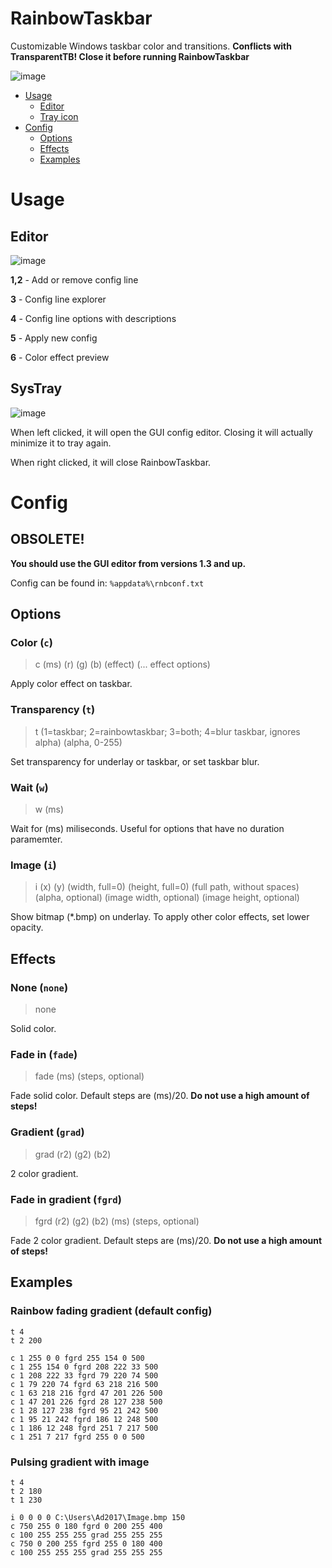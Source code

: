 # RainbowTaskbar
Customizable Windows taskbar color and transitions.
**Conflicts with TransparentTB! Close it before running RainbowTaskbar**


![image](https://user-images.githubusercontent.com/39013925/127749893-c171da6b-6dc3-4539-8ccb-9f54dc2675cf.png)

- [Usage](#usage)
   - [Editor](#editor)
   - [Tray icon](#systray)
- [Config](#config)
   - [Options](#options)
   - [Effects](#effects)
   - [Examples](#examples)

# Usage
## Editor
![image](https://user-images.githubusercontent.com/39013925/136743214-a4355570-f94e-41d1-b482-c5c87706ec77.png)

**1,2** - Add or remove config line

**3** - Config line explorer

**4** - Config line options with descriptions

**5** - Apply new config

**6** - Color effect preview


## SysTray
![image](https://user-images.githubusercontent.com/39013925/136702026-0333b00b-5af4-4014-9868-a092ef89acfd.png)

When left clicked, it will open the GUI config editor. Closing it will actually minimize it to tray again.

When right clicked, it will close RainbowTaskbar.



# Config

## OBSOLETE!
**You should use the GUI editor from versions 1.3 and up.**

Config can be found in: `%appdata%\rnbconf.txt`
## Options
### Color (`c`)
> c (ms) (r) (g) (b) (effect) (... effect options) 

Apply color effect on taskbar.


### Transparency (`t`)
> t (1=taskbar; 2=rainbowtaskbar; 3=both; 4=blur taskbar, ignores alpha) (alpha, 0-255)

Set transparency for underlay or taskbar, or set taskbar blur.


### Wait (`w`)
> w (ms)

Wait for (ms) miliseconds. Useful for options that have no duration paramemter.


### Image (`i`)
> i (x) (y) (width, full=0) (height, full=0) (full path, without spaces) (alpha, optional) (image width, optional) (image height, optional) 

Show bitmap (*.bmp) on underlay. To apply other color effects, set lower opacity.


## Effects
### None (`none`)
> none

Solid color.


### Fade in (`fade`)
> fade (ms) (steps, optional)

Fade solid color. Default steps are (ms)/20. **Do not use a high amount of steps!**


### Gradient (`grad`)
> grad (r2) (g2) (b2)

2 color gradient.


### Fade in gradient (`fgrd`)
> fgrd (r2) (g2) (b2) (ms) (steps, optional)

Fade 2 color gradient. Default steps are (ms)/20. **Do not use a high amount of steps!**

## Examples
### Rainbow fading gradient (default config)
```
t 4
t 2 200

c 1 255 0 0 fgrd 255 154 0 500
c 1 255 154 0 fgrd 208 222 33 500
c 1 208 222 33 fgrd 79 220 74 500
c 1 79 220 74 fgrd 63 218 216 500
c 1 63 218 216 fgrd 47 201 226 500
c 1 47 201 226 fgrd 28 127 238 500
c 1 28 127 238 fgrd 95 21 242 500
c 1 95 21 242 fgrd 186 12 248 500
c 1 186 12 248 fgrd 251 7 217 500
c 1 251 7 217 fgrd 255 0 0 500
```

### Pulsing gradient with image
```
t 4
t 2 180
t 1 230

i 0 0 0 0 C:\Users\Ad2017\Image.bmp 150
c 750 255 0 180 fgrd 0 200 255 400
c 100 255 255 255 grad 255 255 255
c 750 0 200 255 fgrd 255 0 180 400
c 100 255 255 255 grad 255 255 255
```
### 
